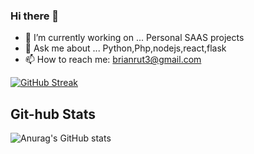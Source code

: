 ### Hi there 👋
- 🔭 I’m currently working on ...  Personal SAAS projects
- 💬 Ask me about ... Python,Php,nodejs,react,flask
- 📫 How to reach me: brianrut3@gmail.com

<!--
**theoreticallybrian/theoreticallybrian** is a ✨ _special_ ✨ repository because its `README.md` more

-->

[![GitHub Streak](https://streak-stats.demolab.com/?user=theoreticallybrian&theme=radical)](https://git.io/streak-stats)

## Git-hub Stats

<!-- Github stats -->

![Anurag's GitHub stats](https://github-readme-stats.vercel.app/api?username=theoreticallybrian&show_icons=true&theme=radical)


